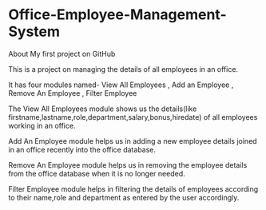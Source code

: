 # Office-Employee-Management-System
About My first project on GitHub          

This is a project on managing the details of all employees in an office.

It has four modules named- View All Employees , Add an Employee , Remove An Employee , Filter Employee

The View All Employees module shows us the details(like firstname,lastname,role,department,salary,bonus,hiredate) of all employees working in an office.

Add An Employee module helps us in adding a new employee details joined in an office recently into the office database.

Remove An Employee module helps us in removing the employee details from the office database when it is no longer needed.

Filter Employee module helps in filtering the details of employees according to their name,role and department as entered by the user accordingly.
